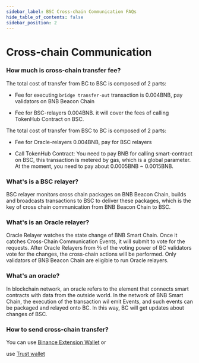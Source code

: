 ```yaml
---
sidebar_label: BSC Cross-chain Communication FAQs
hide_table_of_contents: false
sidebar_position: 2
---
```


# Cross-chain Communication

### How much is cross-chain transfer fee?

The total cost of transfer from BC to BSC is composed of 2 parts:

* Fee for executing `bridge transfer-out` transaction is 0.004BNB, pay validators on BNB Beacon Chain

* Fee for BSC-relayers 0.004BNB. it will cover the fees of calling TokenHub Contract on BSC.

The total cost of transfer from BSC to BC is composed of 2 parts:

* Fee for Oracle-relayers 0.004BNB, pay for BSC relayers

* Call TokenHub Contract: You need to pay BNB for calling smart-contract on BSC, this transaction is metered by gas, which is a global parameter. At the moment, you need to pay about 0.0005BNB ~ 0.0015BNB.

### What's is a BSC relayer?

BSC relayer monitors cross chain packages on BNB Beacon Chain, builds and broadcasts transactions to BSC to deliver these packages, which is the key of cross chain communication from BNB Beacon Chain to BSC.

### What's is an Oracle relayer?

Oracle Relayer watches the state change of BNB Smart Chain. Once it catches Cross-Chain Communication Events, it will submit to vote for the requests. After Oracle Relayers from ⅔ of the voting power of BC validators vote for the changes, the cross-chain actions will be performed. Only validators of BNB Beacon Chain are eligible to run Oracle relayers.

### What's an oracle?

In blockchain network, an oracle refers to the element that connects smart contracts with data from the outside world. In the network of BNB Smart Chain, the execution of the transaction wil emit Events, and such events can be packaged and relayed onto BC. In this way, BC will get updates about changes of BSC.

### How to send cross-chain transfer?

You can use [Binance Extension Wallet](wallet/binance.md) or

use [Trust wallet](https://community.trustwallet.com/t/how-to-send-and-receive-bnb-on-smart-chain/67430)